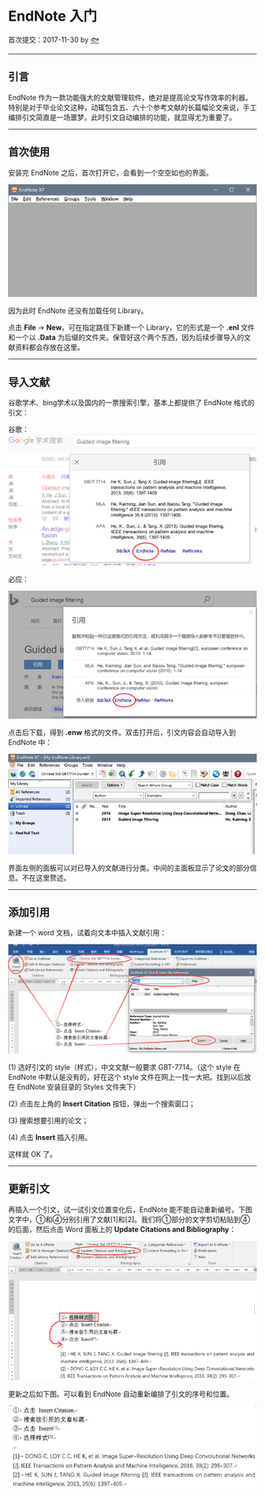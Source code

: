 # EndNote 入门

首次提交：2017-11-30 by [🐟](https://github.com/tyusr)

---

## 引言

EndNote 作为一款功能强大的文献管理软件，绝对是提高论文写作效率的利器。特别是对于毕业论文这种，动辄包含五、六十个参考文献的长篇幅论文来说，手工编排引文简直是一场噩梦。此时引文自动编排的功能，就显得尤为重要了。

---

## 首次使用

安装完 EndNote 之后，首次打开它，会看到一个空空如也的界面。

![](p00.png)

因为此时 EndNote 还没有加载任何 Library。

点击 **File** -> **New**，可在指定路径下新建一个 Library，它的形式是一个 **.enl** 文件和一个以 **.Data** 为后缀的文件夹。保管好这个两个东西，因为后续步骤导入的文献资料都会存放在这里。

---

## 导入文献

谷歌学术、bing学术以及国内的一票搜索引擎，基本上都提供了 EndNote 格式的引文：

谷歌：
![](p01.png)

必应：

![](p02.png)

点击后下载，得到 **.enw** 格式的文件。双击打开后，引文内容会自动导入到 EndNote 中：

![](p03.png)

界面左侧的面板可以对已导入的文献进行分类。中间的主面板显示了论文的部分信息。不在这里赘述。

---

## 添加引用

新建一个 word 文档，试着向文本中插入文献引用：

![](p04.png)

(1) 选好引文的 style（样式），中文文献一般要求 GBT-7714。（这个 style 在 EndNote 中默认是没有的，好在这个 style 文件在网上一找一大把。找到以后放在 EndNote 安装目录的 Styles 文件夹下）

(2) 点击左上角的 **Insert Citation** 按钮，弹出一个搜索窗口；

(3) 搜索想要引用的论文；

(4) 点击 **Insert** 插入引用。

这样就 OK 了。

---

## 更新引文

再插入一个引文，试一试引文位置变化后，EndNote 能不能自动重新编号。下图文字中，①和④分别引用了文献[1]和[2]。我们将①部分的文字剪切粘贴到④的后面，然后点击 Word 面板上的 **Update Citations and Bibliography**：

![](p05.png)

更新之后如下图。可以看到 EndNote 自动重新编排了引文的序号和位置。

![](p06.png)

